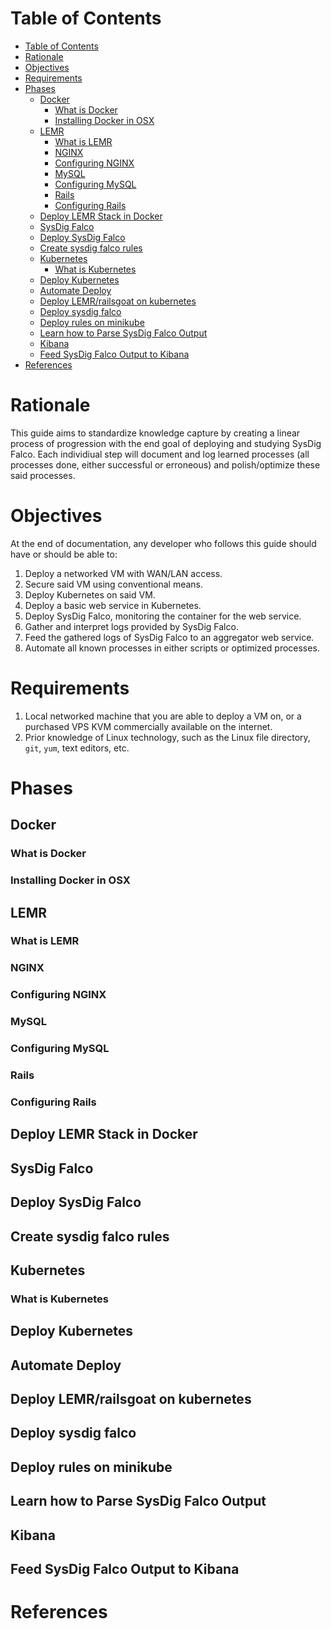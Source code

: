 
[tags]: <> (linux, sysdig, falco, security)

# Table of Contents
- [Table of Contents](#table-of-contents)
- [Rationale](#rationale)
- [Objectives](#objectives)
- [Requirements](#requirements)
- [Phases](#phases)
  - [Docker](#docker)
    - [What is Docker](#what-is-docker)
    - [Installing Docker in OSX](#installing-docker-in-osx)
  - [LEMR](#lemr)
    - [What is LEMR](#what-is-lemr)
    - [NGINX](#nginx)
    - [Configuring NGINX](#configuring-nginx)
    - [MySQL](#mysql)
    - [Configuring MySQL](#configuring-mysql)
    - [Rails](#rails)
    - [Configuring Rails](#configuring-rails)
  - [Deploy LEMR Stack in Docker](#deploy-lemr-stack-in-docker)
  - [SysDig Falco](#sysdig-falco)
  - [Deploy SysDig Falco](#deploy-sysdig-falco)
  - [Create sysdig falco rules](#create-sysdig-falco-rules)
  - [Kubernetes](#kubernetes)
    - [What is Kubernetes](#what-is-kubernetes)
  - [Deploy Kubernetes](#deploy-kubernetes)
  - [Automate Deploy](#automate-deploy)
  - [Deploy LEMR/railsgoat on kubernetes](#deploy-lemrrailsgoat-on-kubernetes)
  - [Deploy sysdig falco](#deploy-sysdig-falco)
  - [Deploy rules on minikube](#deploy-rules-on-minikube)
  - [Learn how to Parse SysDig Falco Output](#learn-how-to-parse-sysdig-falco-output)
  - [Kibana](#kibana)
  - [Feed SysDig Falco Output to Kibana](#feed-sysdig-falco-output-to-kibana)
- [References](#references)

# Rationale

This guide aims to standardize knowledge capture by creating a linear process of progression with the end goal of deploying and studying SysDig Falco. Each individiual step will document and log learned processes (all processes done, either successful or erroneous) and polish/optimize these said processes.

# Objectives

At the end of documentation, any developer who follows this guide should have or should be able to:

1. Deploy a networked VM with WAN/LAN access.
2. Secure said VM using conventional means.
3. Deploy Kubernetes on said VM.
4. Deploy a basic web service in Kubernetes.
5. Deploy SysDig Falco, monitoring the container for the web service.
6. Gather and interpret logs provided by SysDig Falco.
7. Feed the gathered logs of SysDig Falco to an aggregator web service.
8. Automate all known processes in either scripts or optimized processes.

# Requirements

1. Local networked machine that you are able to deploy a VM on, or a purchased VPS KVM commercially available on the internet.
2. Prior knowledge of Linux technology, such as the Linux file directory, `git`, `yum`, text editors, etc.

# Phases

## Docker

### What is Docker

### Installing Docker in OSX

## LEMR 

### What is LEMR

### NGINX

### Configuring NGINX

### MySQL

### Configuring MySQL

### Rails

### Configuring Rails

## Deploy LEMR Stack in Docker

## SysDig Falco

## Deploy SysDig Falco

## Create sysdig falco rules

## Kubernetes

### What is Kubernetes

## Deploy Kubernetes

## Automate Deploy

## Deploy LEMR/railsgoat on kubernetes

## Deploy sysdig falco

## Deploy rules on minikube

## Learn how to Parse SysDig Falco Output

## Kibana

## Feed SysDig Falco Output to Kibana

# References